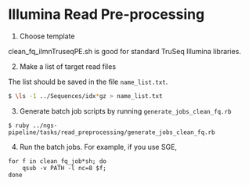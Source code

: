 Illumina Read Pre-processing
============================

1) Choose template

clean_fq_ilmnTruseqPE.sh is good for standard TruSeq Illumina libraries.

2) Make a list of target read files

The list should be saved in the file `name_list.txt`.

```bash
$ \ls -1 ../Sequences/idx*gz > name_list.txt
```

3) Generate batch job scripts by running `generate_jobs_clean_fq.rb`

```
$ ruby ../ngs-pipeline/tasks/read_preprocessing/generate_jobs_clean_fq.rb
```

4) Run the batch jobs. For example, if you use SGE,

```
for f in clean_fq_job*sh; do 
    qsub -v PATH -l nc=8 $f; 
done
```

